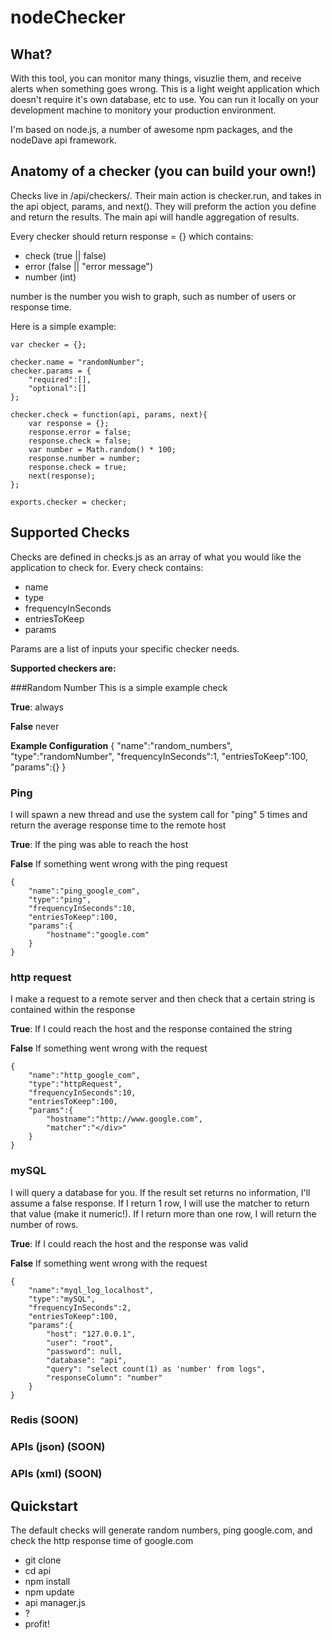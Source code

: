 # nodeChecker

## What?
With this tool, you can monitor many things, visuzlie them, and receive alerts when something goes wrong.  This is a light weight application which doesn't require it's own database, etc to use.  You can run it locally on your development machine to monitory your production environment.  

I'm based on node.js, a number of awesome npm packages, and the nodeDave api framework.

## Anatomy of a checker (you can build your own!)
Checks live in /api/checkers/.  Their main action is checker.run, and takes in the api object, params, and next().  They will preform the action you define and return the results.  The main api will handle aggregation of results.  

Every checker should return response = {} which contains:

* check (true || false)
* error (false || "error message")
* number (int)

number is the number you wish to graph, such as number of users or response time.

Here is a simple example:

	var checker = {};
	
	checker.name = "randomNumber";
	checker.params = {
		"required":[],
		"optional":[]
	};
	
	checker.check = function(api, params, next){
		var response = {};
		response.error = false;
		response.check = false;
		var number = Math.random() * 100;
		response.number = number;
		response.check = true;
		next(response);
	};

	exports.checker = checker;

## Supported Checks
Checks are defined in checks.js as an array of what you would like the application to check for.  Every check contains:

* name
* type
* frequencyInSeconds
* entriesToKeep
* params

Params are a list of inputs your specific checker needs.

**Supported checkers are:**

###Random Number
This is a simple example check

**True**: always

**False** never

**Example Configuration**
	{
		"name":"random_numbers",
		"type":"randomNumber",
		"frequencyInSeconds":1,
		"entriesToKeep":100,
		"params":{}
	}

### Ping
I will spawn a new thread and use the system call for "ping" 5 times and return the average response time to the remote host

**True**: If the ping was able to reach the host

**False** If something went wrong with the ping request

	{
		"name":"ping_google_com",
		"type":"ping",
		"frequencyInSeconds":10,
		"entriesToKeep":100,
		"params":{
			"hostname":"google.com"
		}
	}

### http request
I make a request to a remote server and then check that a certain string is contained within the response

**True**: If I could reach the host and the response contained the string

**False** If something went wrong with the request

	{
		"name":"http_google_com",
		"type":"httpRequest",
		"frequencyInSeconds":10,
		"entriesToKeep":100,
		"params":{
			"hostname":"http://www.google.com",
			"matcher":"</div>"
		}
	}


### mySQL
I will query a database for you.  If the result set returns no information, I'll assume a false response.  If I return 1 row, I will use the matcher to return that value (make it numeric!).  If I return more than one row, I will return the number of rows.

**True**: If I could reach the host and the response was valid

**False** If something went wrong with the request

	{
		"name":"myql_log_localhost",
		"type":"mySQL",
		"frequencyInSeconds":2,
		"entriesToKeep":100,
		"params":{
			"host": "127.0.0.1",
			"user": "root",
			"password": null,
			"database": "api",
			"query": "select count(1) as 'number' from logs",
			"responseColumn": "number"
		}
	}

### Redis (SOON)
### APIs (json) (SOON)
### APIs (xml) (SOON)


## Quickstart
The default checks will generate random numbers, ping google.com, and check the http response time of google.com
* git clone
* cd api
* npm install
* npm update
* api manager.js
* ?
* profit!